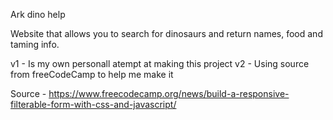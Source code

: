Ark dino help

Website that allows you to search for dinosaurs and return names, food and taming info.

v1 - Is my own personall atempt at making this project
v2 - Using source from freeCodeCamp to help me make it

Source - https://www.freecodecamp.org/news/build-a-responsive-filterable-form-with-css-and-javascript/
